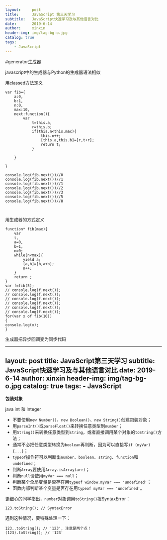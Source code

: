 ```yaml
---
layout:     post
title:      JavaScript 第三天学习
subtitle:   JavaScript快速学习及与其他语言对比
date:       2019-6-14
author:     xinxin
header-img: img/tag-bg-o.jpg
catalog: true
tags:
    - JavaScript
---
```

 
 
 #generator生成器

javascript中的生成器与Python的生成器语法相似







用classed方法定义









 

```
var fib={
    a:0,
    b:1,
    n:0,
    max:10,
    next:function(){
        var   
            t=this.a,
            r=this.b;
            if(this.n<this.max){
                this.n++;
                [this.a,this.b]=[r,t+r];
                return t;
            }
           
    }

}

console.log(fib.next())//0
console.log(fib.next())//1
console.log(fib.next())//1
console.log(fib.next())//2
console.log(fib.next())//3
console.log(fib.next())//5
console.log(fib.next())//8



```





用生成器的方式定义









 

```
function* fib(max){
    var
    t,
    a=0,
    b=1,
    n=0;
    while(n<max){
        yield a;
        [a,b]=[b,a+b];
        n++;
    }
    return ;
}
var f=fib(5);
// console.log(f.next());
// console.log(f.next());
// console.log(f.next());
// console.log(f.next());
// console.log(f.next());
// console.log(f.next());
for(var x of fib(10))
{
console.log(x);
}

```











生成器把异步回调变为同步代码



---
layout:     post
title:      JavaScript第三天学习
subtitle:   JavaScript快速学习及与其他语言对比
date:       2019-6-14
author:     xinxin
header-img: img/tag-bg-o.jpg
catalog: true
tags:
    - JavaScript
---






**包装对象**

java  int 和 Integer







- 不要使用`new Number()`、`new Boolean()`、`new String()`创建包装对象；
- 用`parseInt()`或`parseFloat()`来转换任意类型到`number`；
- 用`String()`来转换任意类型到`string`，或者直接调用某个对象的`toString()`方法；
- 通常不必把任意类型转换为`boolean`再判断，因为可以直接写`if (myVar) {...}`；
- `typeof`操作符可以判断出`number`、`boolean`、`string`、`function`和`undefined`；
- 判断`Array`要使用`Array.isArray(arr)`；
- 判断`null`请使用`myVar === null`；
- 判断某个全局变量是否存在用`typeof window.myVar === 'undefined'`；
- 函数内部判断某个变量是否存在用`typeof myVar === 'undefined'`。

更细心的同学指出，`number`对象调用`toString()`报SyntaxError：

```
123.toString(); // SyntaxError
```

遇到这种情况，要特殊处理一下：

```
123..toString(); // '123', 注意是两个点！
(123).toString(); // '123'
```
